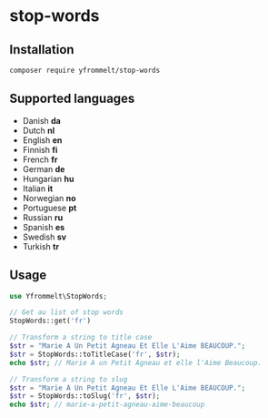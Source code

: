 # stop-words

## Installation
```bash
composer require yfrommelt/stop-words
```

## Supported languages

- Danish **da**
- Dutch **nl**
- English **en**
- Finnish **fi**
- French **fr**
- German **de**
- Hungarian **hu**
- Italian **it**
- Norwegian **no**
- Portuguese **pt**
- Russian **ru**
- Spanish **es**
- Swedish **sv**
- Turkish **tr**

## Usage 
```php
use Yfrommelt\StopWords;

// Get au list of stop words
StopWords::get('fr')

// Transform a string to title case
$str = "Marie A Un Petit Agneau Et Elle L'Aime BEAUCOUP.";
$str = StopWords::toTitleCase('fr', $str);
echo $str; // Marie A un Petit Agneau et elle l'Aime Beaucoup.

// Transform a string to slug
$str = "Marie A Un Petit Agneau Et Elle L'Aime BEAUCOUP.";
$str = StopWords::toSlug('fr', $str);
echo $str; // marie-a-petit-agneau-aime-beaucoup
```

